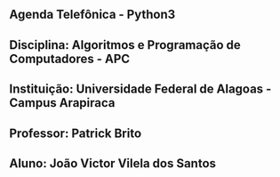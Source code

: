 ## Agenda Telefônica - Python3

## Disciplina: Algoritmos e Programação de Computadores - APC
## Instituição: Universidade Federal de Alagoas - Campus Arapiraca
## Professor: Patrick Brito
## Aluno: João Victor Vilela dos Santos
